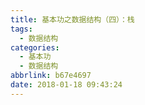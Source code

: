 ```yaml
---
title: 基本功之数据结构（四）：栈
tags:
  - 数据结构
categories:
  - 基本功
  - 数据结构
abbrlink: b67e4697
date: 2018-01-18 09:43:24
---
```

